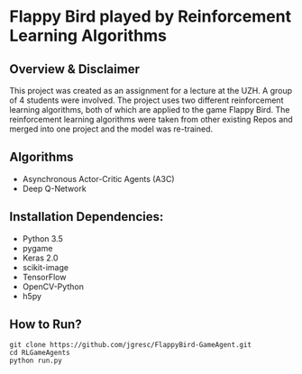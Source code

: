 # Flappy Bird played by Reinforcement Learning Algorithms

## Overview & Disclaimer
This project was created as an assignment for a lecture at the UZH. A group of 4 students were involved. The project uses two different reinforcement learning algorithms, both of which are applied to the game Flappy Bird. The reinforcement learning algorithms were taken from other existing Repos and merged into one project and the model was re-trained.

## Algorithms
- Asynchronous Actor-Critic Agents (A3C)
- Deep Q-Network

## Installation Dependencies:
* Python 3.5
* pygame
* Keras 2.0
* scikit-image
* TensorFlow
* OpenCV-Python
* h5py

## How to Run?
```
git clone https://github.com/jgresc/FlappyBird-GameAgent.git
cd RLGameAgents
python run.py
```

